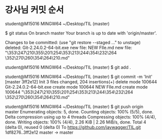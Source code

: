 # 강사님 커밋 순서

student@M15016 MINGW64 ~/Desktop/TIL (master)

$ git status
On branch master
Your branch is up to date with 'origin/master'.

Changes to be committed:
  (use "git restore --staged <file>..." to unstage)
        deleted:    Git-2.24.0.2-64-bit.exe
        new file:   NEW FIle.md
        new file:   "\353\247\210\355\201\254\353\213\244\354\232\264 \352\270\260\354\264\210.md"


student@M15016 MINGW64 ~/Desktop/TIL (master)
$ git add .

student@M15016 MINGW64 ~/Desktop/TIL (master)
$ git commit -m 'Init'
[master 3ff2e12] Init
 3 files changed, 204 insertions(+)
 delete mode 100644 Git-2.24.0.2-64-bit.exe
 create mode 100644 NEW FIle.md
 create mode 100644 "\353\247\210\355\201\254\353\213\244\354\232\264 \352\270\260\354\264\210.md"

student@M15016 MINGW64 ~/Desktop/TIL (master)
$ git push origin master
Enumerating objects: 5, done.
Counting objects: 100% (5/5), done.
Delta compression using up to 4 threads
Compressing objects: 100% (4/4), done.
Writing objects: 100% (4/4), 2.26 KiB | 2.26 MiB/s, done.
Total 4 (delta 0), reused 0 (delta 0)
To https://github.com/jaywagger/TIL.git
   1df8276..3ff2e12  master -> master

